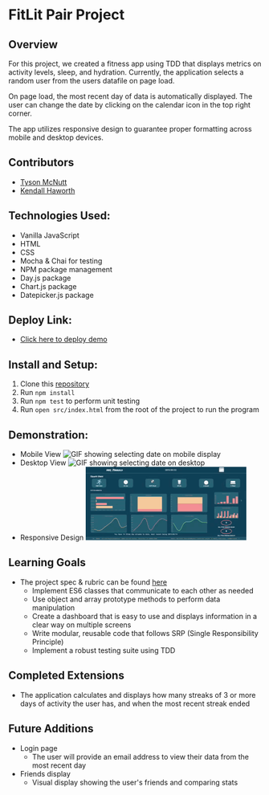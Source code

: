# FitLit Pair Project
## Overview

  For this project, we created a fitness app using TDD  that displays metrics on activity levels, sleep, and hydration. Currently, the application selects a random user from the users datafile on page load.

  On page load, the most recent day of data is automatically displayed. The user can change the date by clicking on the calendar icon in the top right corner.

  The app utilizes responsive design to guarantee proper formatting across mobile and desktop devices.

## Contributors
* [Tyson McNutt](https://github.com/tysnj)
* [Kendall Haworth](https://github.com/kendallha)

## Technologies Used:
* Vanilla JavaScript
* HTML
* CSS
* Mocha & Chai for testing
* NPM package management
* Day.js package
* Chart.js package
* Datepicker.js package

## Deploy Link:
* [Click here to deploy demo](https://tysnj.github.io/fitlit/)

## Install and Setup:
1. Clone this [repository](https://github.com/tysnj/fitlit)
2. Run `npm install`
3. Run `npm test` to perform unit testing
4. Run `open src/index.html` from the root of the project to run the program

## Demonstration:

* Mobile View
 ![GIF showing selecting date on mobile display](docs/fitlit_demo_mobile.gif)
* Desktop View
 ![GIF showing selecting date on desktop](docs/fitlit_demo_desktop.gif)
* Responsive Design
  ![GIF showing the layout responding to changing screen size](docs/fitlit_responsive.gif)

## Learning Goals
* The project spec & rubric can be found [here](https://frontend.turing.io/projects/fitlit.html)
  * Implement ES6 classes that communicate to each other as needed
  * Use object and array prototype methods to perform data manipulation
  * Create a dashboard that is easy to use and displays information in a clear way on multiple screens
  * Write modular, reusable code that follows SRP (Single Responsibility Principle)
  * Implement a robust testing suite using TDD

## Completed Extensions
  * The application calculates and displays how many streaks of 3 or more days of activity the user has, and when the most recent streak ended

## Future Additions
* Login page
  * The user will provide an email address to view their data from the most recent day
* Friends display
  * Visual display showing the user's friends and comparing stats
